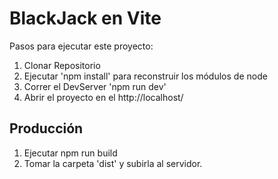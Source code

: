 # BlackJack en Vite

Pasos para ejecutar este proyecto:

1. Clonar Repositorio
2. Ejecutar 'npm install' para reconstruir los módulos de node
3. Correr el DevServer 'npm run dev'
4. Abrir el proyecto en el http://localhost/

## Producción

1. Ejecutar npm run build
2. Tomar la carpeta 'dist' y subirla al servidor.

